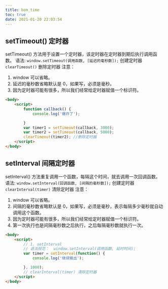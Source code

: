 ```yaml
---
title: bom_time
toc: true
date: 2021-01-20 22:03:54
---
```

## setTimeout() 定时器
setTimeout() 方法用于设置一个定时器，该定时器在定时器到期后执行调用函数。
语法:
`window.setTimeout(调用函数, [延迟的毫秒数]);` 创建定时器
`clearTimeout()` 删除定时器
注意：
1. window 可以省略。
2. 延迟的毫秒数省略默认是 0，如果写，必须是毫秒。
3. 因为定时器可能有很多，所以我们经常给定时器赋值一个标识符。


```html
<body>
    <script>
        function callback() {
            console.log('爆炸了');

        }
        var timer1 = setTimeout(callback, 3000);
        var timer2 = setTimeout(callback, 5000);
        clearTimeout(timer2); //删除定时器
    </script>
</body>
```

## setInterval 间隔定时器
setInterval() 方法重复调用一个函数，每隔这个时间，就去调用一次回调函数。
语法:
`window.setInterval(回调函数, [间隔的毫秒数]);` 创建定时器
`clearInterval(timer)` 清除定时器
注意：
1. window 可以省略。
2. 间隔的毫秒数省略默认是 0，如果写，必须是毫秒，表示每隔多少毫秒就自动调用这个函数。
3. 因为定时器可能有很多，所以我们经常给定时器赋值一个标识符。
4. 第一次执行也是间隔毫秒数之后执行，之后每隔毫秒数就执行一次。

```html
<body>
    <script>
        // 1. setInterval 
        // 语法规范：  window.setInterval(调用函数, 延时时间);
        var timer = setInterval(function() {
            console.log('继续输出');

        }, 1000);
        // clearInterval(timer) 清除定时器
    </script>
</body>
```
